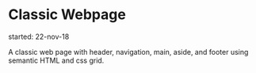 # Classic Webpage

started: 22-nov-18

A classic web page with header, navigation, main, aside, and footer using semantic HTML and css grid.